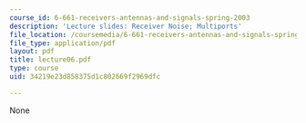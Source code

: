 ```yaml
---
course_id: 6-661-receivers-antennas-and-signals-spring-2003
description: 'Lecture slides: Receiver Noise; Multiports'
file_location: /coursemedia/6-661-receivers-antennas-and-signals-spring-2003/34219e23d858375d1c802669f2969dfc_lecture06.pdf
file_type: application/pdf
layout: pdf
title: lecture06.pdf
type: course
uid: 34219e23d858375d1c802669f2969dfc

---
```

None